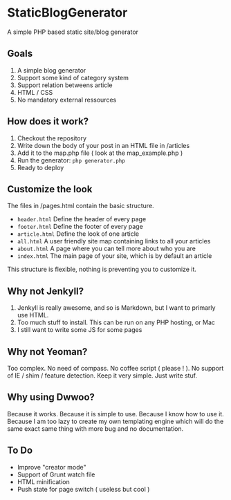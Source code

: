 StaticBlogGenerator
===================

A simple PHP based static site/blog generator

## Goals

1. A simple blog generator
2. Support some kind of category system
3. Support relation betweens article
4. HTML / CSS
5. No mandatory external ressources

## How does it work?
1. Checkout the repository
2. Write down the body of your post in an HTML file in /articles
3. Add it to the map.php file ( look at the map_example.php )
4. Run the generator: ````php generator.php````
5. Ready to deploy

## Customize the look
The files in /pages.html contain the basic structure.

* ````header.html```` Define the header of every page
* ````footer.html```` Define the footer of every page
* ````article.html```` Define the look of one article
* ````all.html```` A user friendly site map containing links to all your articles
* ````about.html````  A page where you can tell more about who you are
* ````index.html```` The main page of your site, which is by default an article

This structure is flexible, nothing is preventing you to customize it.


## Why not Jenkyll?
1. Jenkyll is really awesome, and so is Markdown, but I want to primarly use HTML.
2. Too much stuff to install. This can be run on any PHP hosting, or Mac
3. I still want to write some JS for some pages


## Why not Yeoman?
Too complex. No need of compass. No coffee script ( please ! ). No support of IE / shim / feature detection.
Keep it very simple. Just write stuf.

## Why using Dwwoo?
Because it works. Because it is simple to use. Because I know how to use it. Because I am too lazy to create my own templating engine which will do the same exact same thing with more bug and no documentation.


## To Do

* Improve "creator mode"
* Support of Grunt watch file
* HTML minification
* Push state for page switch ( useless but cool )
